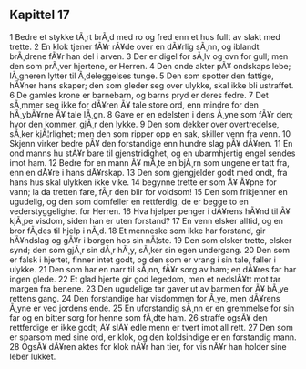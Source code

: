 ## Kapittel 17

1 Bedre et stykke tÃ¸rt brÃ¸d med ro og fred enn et hus fullt av slakt med trette. 
2 En klok tjener fÃ¥r rÃ¥de over en dÃ¥rlig sÃ¸nn, og iblandt brÃ¸drene fÃ¥r han del i arven. 
3 Der er digel for sÃ¸lv og ovn for gull; men den som prÃ¸ver hjertene, er Herren. 
4 Den onde akter pÃ¥ ondskaps lebe; lÃ¸gneren lytter til Ã¸deleggelses tunge. 
5 Den som spotter den fattige, hÃ¥ner hans skaper; den som gleder seg over ulykke, skal ikke bli ustraffet. 
6 De gamles krone er barnebarn, og barns pryd er deres fedre. 
7 Det sÃ¸mmer seg ikke for dÃ¥ren Ã¥ tale store ord, enn mindre for den hÃ¸ybÃ¥rne Ã¥ tale lÃ¸gn. 
8 Gave er en edelsten i dens Ã¸yne som fÃ¥r den; hvor den kommer, gjÃ¸r den lykke. 
9 Den som dekker over overtredelse, sÃ¸ker kjÃ¦rlighet; men den som ripper opp en sak, skiller venn fra venn. 
10 Skjenn virker bedre pÃ¥ den forstandige enn hundre slag pÃ¥ dÃ¥ren. 
11 En ond manns hu stÃ¥r bare til gjenstridighet, og en ubarmhjertig engel sendes imot ham. 
12 Bedre for en mann Ã¥ mÃ¸te en bjÃ¸rn som ungene er tatt fra, enn en dÃ¥re i hans dÃ¥rskap. 
13 Den som gjengjelder godt med ondt, fra hans hus skal ulykken ikke vike. 
14 begynne trette er som Ã¥ Ã¥pne for vann; la da tretten fare, fÃ¸r den blir for voldsom! 
15 Den som frikjenner en ugudelig, og den som domfeller en rettferdig, de er begge to en vederstyggelighet for Herren. 
16 Hva hjelper penger i dÃ¥rens hÃ¥nd til Ã¥ kjÃ¸pe visdom, siden han er uten forstand? 
17 En venn elsker alltid, og en bror fÃ¸des til hjelp i nÃ¸d. 
18 Et menneske som ikke har forstand, gir hÃ¥ndslag og gÃ¥r i borgen hos sin nÃ¦ste. 
19 Den som elsker trette, elsker synd; den som gjÃ¸r sin dÃ¸r hÃ¸y, sÃ¸ker sin egen undergang. 
20 Den som er falsk i hjertet, finner intet godt, og den som er vrang i sin tale, faller i ulykke. 
21 Den som har en narr til sÃ¸nn, fÃ¥r sorg av ham; en dÃ¥res far har ingen glede. 
22 Et glad hjerte gir god legedom, men et nedslÃ¥tt mot tar margen fra benene. 
23 Den ugudelige tar gaver ut av barmen for Ã¥ bÃ¸ye rettens gang. 
24 Den forstandige har visdommen for Ã¸ye, men dÃ¥rens Ã¸yne er ved jordens ende. 
25 En uforstandig sÃ¸nn er en gremmelse for sin far og en bitter sorg for henne som fÃ¸dte ham. 
26 straffe ogsÃ¥ den rettferdige er ikke godt; Ã¥ slÃ¥ edle menn er tvert imot all rett. 
27 Den som er sparsom med sine ord, er klok, og den koldsindige er en forstandig mann. 
28 OgsÃ¥ dÃ¥ren aktes for klok nÃ¥r han tier, for vis nÃ¥r han holder sine leber lukket.
